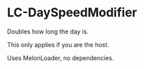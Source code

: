 # LC-DaySpeedModifier

Doubles how long the day is.

This only applies if you are the host.

Uses MelonLoader, no dependencies.
